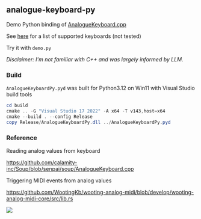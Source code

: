 ## analogue-keyboard-py

Demo Python binding of [AnalogueKeyboard.cpp](https://github.com/calamity-inc/Soup/blob/senpai/soup/AnalogueKeyboard.cpp)

See [here](https://github.com/AnalogSense/universal-analog-plugin/blob/5ace6b40f2fe8441fc003ac9b777518b4e20116a/README.md) for a list of supported keyboards (not tested)

Try it with `demo.py`

_Disclaimer: I'm not familiar with C++ and was largely informed by LLM._

### Build

`AnalogueKeyboardPy.pyd` was built for Python3.12 on Win11 with Visual Studio build tools

```powershell
cd build
cmake .. -G "Visual Studio 17 2022" -A x64 -T v143,host=x64
cmake --build . --config Release
copy Release/AnalogueKeyboardPy.dll ../AnalogueKeyboardPy.pyd
```

### Reference

Reading analog values from keyboard

https://github.com/calamity-inc/Soup/blob/senpai/soup/AnalogueKeyboard.cpp

Triggering MIDI events from analog values

https://github.com/WootingKb/wooting-analog-midi/blob/develop/wooting-analog-midi-core/src/lib.rs

![](https://count.lnfinite.space/repo/analogue-keyboard-py.svg?plus=1)
